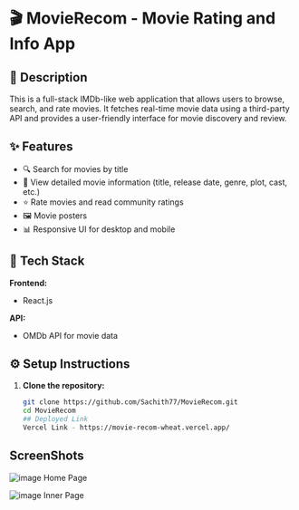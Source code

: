 # 🎬 MovieRecom - Movie Rating and Info App

## 📄 Description

This is a full-stack IMDb-like web application that allows users to browse, search, and rate movies. It fetches real-time movie data using a third-party API and provides a user-friendly interface for movie discovery and review.

## ✨ Features

- 🔍 Search for movies by title
- 📄 View detailed movie information (title, release date, genre, plot, cast, etc.)
- ⭐ Rate movies and read community ratings
- 🖼️ Movie posters
- 📊 Responsive UI for desktop and mobile

## 🧰 Tech Stack

**Frontend:**
- React.js

**API:**
- OMDb API for movie data

## ⚙️ Setup Instructions

1. **Clone the repository:**
   ```bash
   git clone https://github.com/Sachith77/MovieRecom.git
   cd MovieRecom
   ## Deployed Link
   Vercel Link - https://movie-recom-wheat.vercel.app/
   
## ScreenShots
![image](https://github.com/user-attachments/assets/0b7630c8-f73b-44fe-a34c-2ea4032cce7e)
Home Page

![image](https://github.com/user-attachments/assets/2b4d3d2a-85df-4fe5-bcb4-be2bd7d46772)
Inner Page

